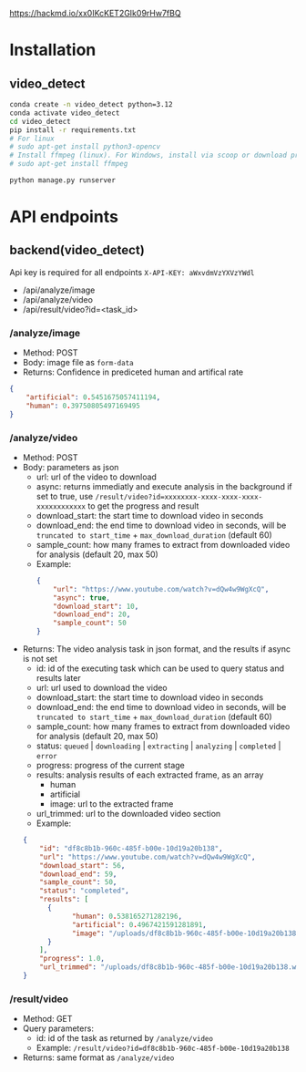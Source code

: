 https://hackmd.io/xx0IKcKET2GIk09rHw7fBQ

# Installation
## video_detect
```bash
conda create -n video_detect python=3.12
conda activate video_detect
cd video_detect
pip install -r requirements.txt
# For linux
# sudo apt-get install python3-opencv
# Install ffmpeg (linux). For Windows, install via scoop or download pre-built binaries and add to path
# sudo apt-get install ffmpeg

python manage.py runserver
```

# API endpoints

## backend(video_detect)
Api key is required for all endpoints
`X-API-KEY: aWxvdmVzYXVzYWdl`
- /api/analyze/image
- /api/analyze/video
- /api/result/video?id=<task_id>

### /analyze/image 
- Method: POST
- Body: image file as `form-data`
- Returns: Confidence in prediceted human and artifical rate
```json
{
    "artificial": 0.5451675057411194,
    "human": 0.39750805497169495
}
```

### /analyze/video
- Method: POST
- Body: parameters as json
  - url: url of the video to download
  - async: returns immediatly and execute analysis in the background if set to true, use `/result/video?id=xxxxxxxx-xxxx-xxxx-xxxx-xxxxxxxxxxxx` to get the progress and result
  - download_start: the start time to download video in seconds
  - download_end: the end time to download video in seconds, will be `truncated to start_time` + `max_download_duration` (default 60)
  - sample_count: how many frames to extract from downloaded video for analysis (default 20, max 50)
  - Example:
    ```json
    {
        "url": "https://www.youtube.com/watch?v=dQw4w9WgXcQ",
        "async": true,
        "download_start": 10,
        "download_end": 20,
        "sample_count": 50
    }
    ```
- Returns: The video analysis task in json format, and the results if async is not set
  - id: id of the executing task which can be used to query status and results later
  - url: url used to download the video
  - download_start: the start time to download video in seconds
  - download_end: the end time to download video in seconds, will be `truncated to start_time` + `max_download_duration` (default 60)
  - sample_count: how many frames to extract from downloaded video for analysis (default 20, max 50)
  - status: `queued` | `downloading` | `extracting` | `analyzing` | `completed` | `error`
  - progress: progress of the current stage
  - results: analysis results of each extracted frame, as an array
    - human
    - artificial
    - image: url to the extracted frame
  - url_trimmed: url to the downloaded video section
  - Example:
  ```json
  {
      "id": "df8c8b1b-960c-485f-b00e-10d19a20b138",
      "url": "https://www.youtube.com/watch?v=dQw4w9WgXcQ",
      "download_start": 56,
      "download_end": 59,
      "sample_count": 50,
      "status": "completed",
      "results": [
        {
              "human": 0.538165271282196,
              "artificial": 0.4967421591281891,
              "image": "/uploads/df8c8b1b-960c-485f-b00e-10d19a20b138/19.jpg"
        }
      ],
      "progress": 1.0,
      "url_trimmed": "/uploads/df8c8b1b-960c-485f-b00e-10d19a20b138.webm"
  }
  ```

### /result/video
- Method: GET
- Query parameters:
  - id: id of the task as returned by `/analyze/video`
  - Example: `/result/video?id=df8c8b1b-960c-485f-b00e-10d19a20b138`
- Returns: same format as `/analyze/video`


